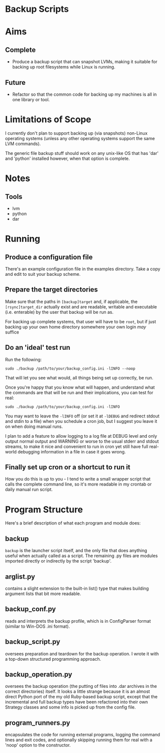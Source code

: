 Backup Scripts
==============

# Aims

## Complete
* Produce a backup script that can snapshot LVMs, making it suitable for backing up root filesystems while Linux is running.

## Future
* Refactor so that the common code for backing up my machines is all in one library or tool.

# Limitations of Scope

I currently don't plan to support backing up (via snapshots) non-Linux operating systems (unless any other operating systems support the same LVM commands).

The generic file backup stuff should work on any unix-like OS that has 'dar' and 'python' installed however, when that option is complete.

# Notes
## Tools

* lvm
* python
* dar

# Running
## Produce a configuration file

There's an example configuration file in the examples directory.  Take a
copy and edit to suit your backup scheme.

## Prepare the target directories

Make sure that the paths in ```[backup]target``` and, if applicable,
the ```[rsync]target_dir``` actually exist and are readable, writable and
executable (i.e. enterable) by the user that backup will be run as.

For backing up complete systems, that user will have to be ```root```, but
if just backing up your own home directory somewhere your own login _may_
suffice

## Do an 'ideal' test run

Run the following:

```
sudo ./backup /path/to/your/backup_config.ini -lINFO --noop
```

That will let you see what would, all things being set up correctly,
be run.

Once you're happy that you know what will happen, and understand what
the commands are that will be run and their implications, you can test for
real:

```
sudo ./backup /path/to/your/backup_config.ini -lINFO
```

You may want to leave the ```-lINFO``` off (or set it at ```-lDEBUG``` and redirect stdout
and stdin to a file) when you schedule a cron job,
but I suggest you leave it on when doing manual runs.

I plan to add a feature to allow logging to a log file at DEBUG level and only output
normal output and WARNING or worse to the usual stderr and stdout streams,
to make it nice and convenient to run in cron yet still have full real-world debugging
information in a file in case it goes wrong.

## Finally set up cron or a shortcut to run it

How you do this is up to you - I tend to write a small wrapper script that
calls the complete command line, so it's more readable in my crontab or daily manual run script.

# Program Structure
Here's a brief description of what each program and module does:

## backup

`backup` is the launcher script itself, and the only file that does anything useful when actually called as a script.  The remaining .py files are modules imported directly or indirectly by the script 'backup'.

## arglist.py
contains a slight extension to the built-in list() type that makes building argument lists that bit more readable.

## backup\_conf.py
reads and interprets the backup profile, which is in ConfigParser format (similar to Win-DOS .ini format).

## backup\_script.py
oversees preparation and teardown for the backup operation.  I wrote it with a top-down structured programming approach.

## backup\_operation.py
oversees the backup operation (the putting of files into .dar archives in the correct directories) itself.  It looks a little strange because it is an almost direct Python port of the my old Ruby-based backup script, except that the incremental and full backup types have been refactored into their own Strategy classes and some info is picked up from the config file.

## program\_runners.py
encapsulates the code for running external programs, logging the command lines and exit codes, and optionally skipping running them for real with a 'noop' option to the constructor.
